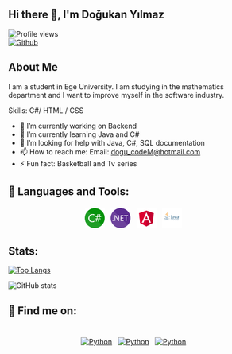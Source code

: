 ## Hi there 👋, I'm Doğukan Yılmaz 

![Profile views](https://gpvc.arturio.dev/Dogukanyllmaz)  
[![Github](https://img.shields.io/github/followers/Dogukanyllmaz?label=Followers&logo=Github)](https://github.com/Dogukanyllmaz)

## About Me
I am a student in Ege University. I am studying in the mathematics department and I want to improve myself in the software industry.

Skills: C#/ HTML / CSS

- 🔭 I’m currently working on Backend 
- 🌱 I’m currently learning Java and C# 
- 🤔 I’m looking for help with Java, C#, SQL documentation 
- 📫 How to reach me: Email: dogu_codeM@hotmail.com 
- ⚡ Fun fact: Basketball and Tv series 

## 🧰 Languages and Tools:
<p align= "center">
 <img src="https://raw.githubusercontent.com/github/explore/80688e429a7d4ef2fca1e82350fe8e3517d3494d/topics/csharp/csharp.png" alt="C#" height="40" style="vertical-align:top; margin:4px">
 
 <img src="https://raw.githubusercontent.com/github/explore/93d8a67084f94b2a444e510199a6e7622e5b09a3/topics/dotnet/dotnet.png" alt=".NET" height="40" style="vertical-align:top; margin:4px">

<img src="https://raw.githubusercontent.com/github/explore/80688e429a7d4ef2fca1e82350fe8e3517d3494d/topics/angular/angular.png" alt="Angular" height="40" style="vertical-align:top; margin:4px">

<img src="https://raw.githubusercontent.com/github/explore/80688e429a7d4ef2fca1e82350fe8e3517d3494d/topics/java/java.png" alt="Java" height="40" style="vertical-align:top; margin:4px">

</p>

## Stats: 
<div style="float=left">
 
[![Top Langs](https://github-readme-stats.vercel.app/api?username=Dogukanyllmaz&theme=dark&show_icons=true)](https://github.com/anuraghazra/github-readme-stats)

![GitHub stats](https://github-readme-stats.vercel.app/api/top-langs/?username=Dogukanyllmaz&langs_count=8&theme=dark&show_icons=true)  

<div/>

## :email: Find me on:
<p align="center" style = "padding:20px; ">
<a href="https://linkedin.com/in/hüseyin-doğukan-yılmaz-75a1531ab/" target="_blank" rel="noopener noreferrer"> <img src="https://cdn.jsdelivr.net/npm/simple-icons@v3/icons/linkedin.svg" alt="Python" height="40" style="vertical-align:top; margin:4px"></a>
 <a href="mailto:dogu_codeM@hotmail.com"> <img src="https://cdn.jsdelivr.net/npm/simple-icons@v3/icons/gmail.svg" alt="Python" height="40" style="vertical-align:top; margin:4px"></a>
 <a href="https://www.instagram.com/dogu_yllmaz/?hl=tr"> <img src="https://cdn.jsdelivr.net/npm/simple-icons@v3/icons/instagram.svg" alt="Python" height="40" style="vertical-align:top; margin:4px"></a>
</p>
 
